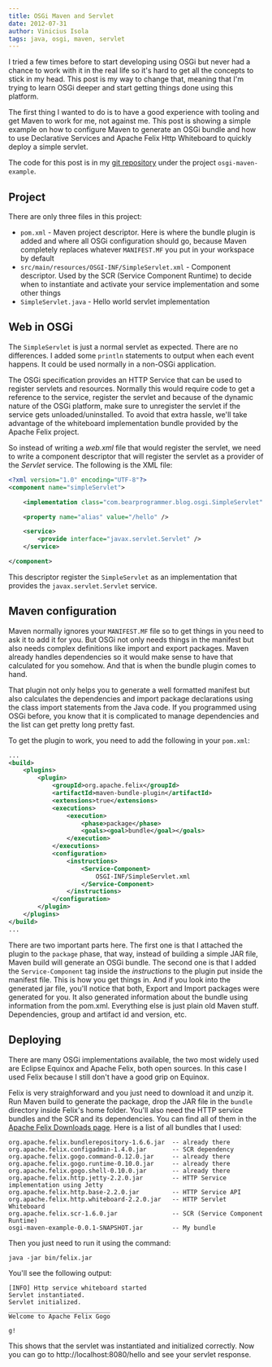 ```yaml
---
title: OSGi Maven and Servlet
date: 2012-07-31
author: Vinicius Isola
tags: java, osgi, maven, servlet
---
```

I tried a few times before to start developing using OSGi but never had a chance to work with it in the real life so it's hard to get all the concepts to stick in my head. This post is my way to change that, meaning that I'm trying to learn OSGi deeper and start getting things done using this platform.

The first thing I wanted to do is to have a good experience with tooling and get Maven to work for me, not against me. This post is showing a simple example on how to configure Maven to generate an OSGi bundle and how to use Declarative Services and Apache Felix Http Whiteboard to quickly deploy a simple servlet.

The code for this post is in my [git repository](https://github.com/visola/bearprogrammer-examples) under the project `osgi-maven-example`.

<!-- more -->

## Project

There are only three files in this project:

- `pom.xml` - Maven project descriptor. Here is where the bundle plugin is added and where all OSGi configuration should go, because Maven completely replaces whatever `MANIFEST.MF` you put in your workspace by default
- `src/main/resources/OSGI-INF/SimpleServlet.xml` - Component descriptor. Used by the SCR (Service Component Runtime) to decide when to instantiate and activate your service implementation and some other things
- `SimpleServlet.java` - Hello world servlet implementation

## Web in OSGi

The `SimpleServlet` is just a normal servlet as expected. There are no differences. I added some `println` statements to output when each event happens. It could be used normally in a non-OSGi application.

The OSGi specification provides an HTTP Service that can be used to register servlets and resources. Normally this would require code to get a reference to the service, register the servlet and because of the dynamic nature of the OSGi platform, make sure to unregister the servlet if the service gets unloaded/uninstalled. To avoid that extra hassle, we'll take advantage of the whiteboard implementation bundle provided by the Apache Felix project.

So instead of writing a *web.xml* file that would register the servlet, we need to write a component descriptor that will register the servlet as a provider of the *Servlet* service. The following is the XML file:

```xml
<?xml version="1.0" encoding="UTF-8"?>
<component name="simpleServlet">

	<implementation class="com.bearprogrammer.blog.osgi.SimpleServlet"  />

	<property name="alias" value="/hello" />

	<service>
		<provide interface="javax.servlet.Servlet" />
	</service>

</component>
```

This descriptor register the `SimpleServlet` as an implementation that provides the `javax.servlet.Servlet` service.

## Maven configuration

Maven normally ignores your `MANIFEST.MF` file so to get things in you need to ask it to add it for you. But OSGi not only needs things in the manifest but also needs complex definitions like import and export packages. Maven already handles dependencies so it would make sense to have that calculated for you somehow. And that is when the bundle plugin comes to hand.

That plugin not only helps you to generate a well formatted manifest but also calculates the dependencies and import package declarations using the class import statements from the Java code. If you programmed using OSGi before, you know that it is complicated to manage dependencies and the list can get pretty long pretty fast.

To get the plugin to work, you need to add the following in your `pom.xml`:

```xml
...
<build>
	<plugins>
		<plugin>
			<groupId>org.apache.felix</groupId>
			<artifactId>maven-bundle-plugin</artifactId>
			<extensions>true</extensions>
			<executions>
				<execution>
					<phase>package</phase>
					<goals><goal>bundle</goal></goals>
				</execution>
			</executions>
			<configuration>
				<instructions>
					<Service-Component>
						OSGI-INF/SimpleServlet.xml
					</Service-Component>
				</instructions>
			</configuration>
		</plugin>
	</plugins>
</build>
...
```

There are two important parts here. The first one is that I attached the plugin to the `package` phase, that way, instead of building a simple JAR file, Maven build will generate an OSGi bundle. The second one is that I added the `Service-Component` tag inside the *instructions* to the plugin put inside the manifest file. This is how you get things in. And if you look into the generated jar file, you'll notice that both, Export and Import packages were generated for you. It also generated information about the bundle using information from the pom.xml. Everything else is just plain old Maven stuff. Dependencies, group and artifact id and version, etc.

## Deploying

There are many OSGi implementations available, the two most widely used are Eclipse Equinox and Apache Felix, both open sources. In this case I used Felix because I still don't have a good grip on Equinox.

Felix is very straighforward and you just need to download it and unzip it. Run Maven build to generate the package,  drop the JAR file in the `bundle` directory inside Felix's home folder. You'll also need the HTTP service bundles and the SCR and its dependencies. You can find all of them in the [Apache Felix Downloads page](http://felix.apache.org/site/downloads.cgi). Here is a list of all bundles that I used:

```
org.apache.felix.bundlerepository-1.6.6.jar  -- already there
org.apache.felix.configadmin-1.4.0.jar       -- SCR dependency
org.apache.felix.gogo.command-0.12.0.jar     -- already there
org.apache.felix.gogo.runtime-0.10.0.jar     -- already there
org.apache.felix.gogo.shell-0.10.0.jar       -- already there
org.apache.felix.http.jetty-2.2.0.jar        -- HTTP Service implementation using Jetty
org.apache.felix.http.base-2.2.0.jar         -- HTTP Service API
org.apache.felix.http.whiteboard-2.2.0.jar   -- HTTP Servlet Whiteboard
org.apache.felix.scr-1.6.0.jar               -- SCR (Service Component Runtime)
osgi-maven-example-0.0.1-SNAPSHOT.jar        -- My bundle
```

Then you just need to run it using the command:

```shell
java -jar bin/felix.jar
```

You'll see the following output:

```
[INFO] Http service whiteboard started
Servlet instantiated.
Servlet initialized.
____________________________
Welcome to Apache Felix Gogo

g!
```

This shows that the servlet was instantiated and initialized correctly. Now you can go to http://localhost:8080/hello and see your servlet response.
